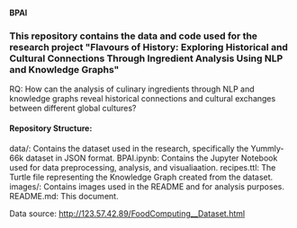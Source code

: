 #### BPAI

### This repository contains the data and code used for the research project "Flavours of History: Exploring Historical and Cultural Connections Through Ingredient Analysis Using NLP and Knowledge Graphs"
RQ: How can the analysis of culinary ingredients through NLP and knowledge graphs reveal historical connections and cultural exchanges between different global cultures?

#### Repository Structure:
data/: Contains the dataset used in the research, specifically the Yummly-66k dataset in JSON format.
BPAI.ipynb: Contains the Jupyter Notebook used for data preprocessing, analysis, and visualiaation.
recipes.ttl: The Turtle file representing the Knowledge Graph created from the dataset.
images/: Contains images used in the README and for analysis purposes.
README.md: This document.

Data source: http://123.57.42.89/FoodComputing__Dataset.html
